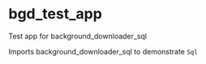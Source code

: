 # bgd_test_app

Test app for background_downloader_sql

Imports background_downloader_sql to demonstrate `Sql`
